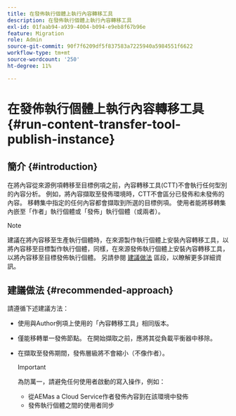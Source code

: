 ```yaml
---
title: 在發佈執行個體上執行內容轉移工具
description: 在發佈執行個體上執行內容轉移工具
exl-id: 01faab94-a939-4004-b094-e9eb8f67b96e
feature: Migration
role: Admin
source-git-commit: 90f7f6209df5f837583a7225940a5984551f6622
workflow-type: tm+mt
source-wordcount: '250'
ht-degree: 11%

---
```


# 在發佈執行個體上執行內容轉移工具 {#run-content-transfer-tool-publish-instance}

## 簡介 {#introduction}

在將內容從來源例項轉移至目標例項之前，內容轉移工具(CTT)不會執行任何型別的內容分析。 例如，將內容擷取至發佈環境時，CTT不會區分已發佈和未發佈的內容。 移轉集中指定的任何內容都會擷取到所選的目標例項。 使用者能將移轉集內嵌至「作者」執行個體或「發佈」執行個體（或兩者）。

>[!NOTE]
>建議在將內容移至生產執行個體時，在來源製作執行個體上安裝內容轉移工具，以將內容移至目標製作執行個體，同樣，在來源發佈執行個體上安裝內容轉移工具，以將內容移至目標發佈執行個體。 另請參閱 [建議做法](#recommended-approach) 區段，以瞭解更多詳細資訊。

## 建議做法 {#recommended-approach}

請遵循下述建議方法：

* 使用與Author例項上使用的「內容轉移工具」相同版本。

* 僅能移轉單一發佈節點。 在開始擷取之前，應將其從負載平衡器中移除。

* 在擷取至發佈期間，發佈層級將不會縮小（不像作者）。

  >[!IMPORTANT]
  >為防萬一，請避免任何使用者啟動的寫入操作，例如：
  > * 從AEMas a Cloud Service作者發佈內容到在該環境中發佈
  > * 發佈執行個體之間的使用者同步
